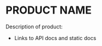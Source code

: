 <h1 id="summary">PRODUCT NAME</h1>

  Description of product:

- Links to API docs and static docs 
